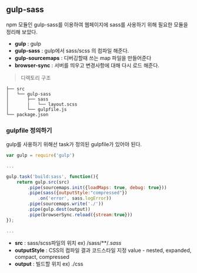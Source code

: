 ## gulp-sass
npm 모듈인 gulp-sass를 이용하여 웹페이지에 sass를 사용하기 위해 필요한 모듈을 정리해 보았다.

- **gulp** : gulp 
- **gulp-sass** : gulp에서 sass/scss 의 컴파일 해준다.
- **gulp-sourcemaps** : 디버깅할때 쓰는 map 파일을 만들어준다
- **browser-sync** : 서버를 띄우고 변경사항에 대해 다시 로드 해준다.

> 디렉토리 구조
```
├── src
│   └── gulp-sass
│       ├── sass
│       |   └── layout.scss
│       └── gulpfile.js
└── package.json
```



### gulpfile 정의하기
gulp를 사용하기 위해선 task가 정의된 gulpfile가 있어야 된다.

```javascript
var gulp = require('gulp')

...

gulp.task('build:sass', function(){
    return gulp.src(src)
        .pipe(sourcemaps.init({loadMaps: true, debug: true}))
        .pipe(sass({outputStyle:"compressed"})
            .on('error', sass.logError))
        .pipe(sourcemaps.write('./'))
        .pipe(gulp.dest(output))
        .pipe(browserSync.reload({stream:true}))
});

...
```
- **src** : sass/scss파일의 위치  ex) /sass/**/*.sass*
- **outputStyle** :  CSS의 컴파일 결과 코드스타일 지정
                     value - nested, expanded, compact, compressed
- **output** : 빌드할 위치  ex) ./css
